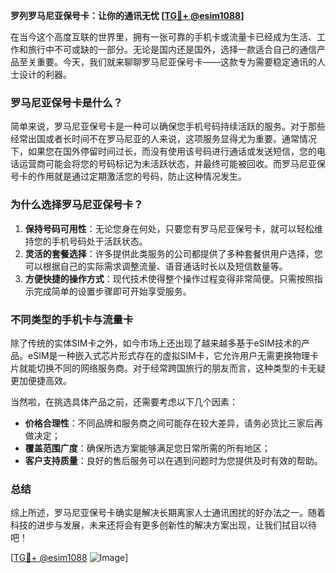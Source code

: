 **罗列罗马尼亚保号卡：让你的通讯无忧 [[TG💪+ @esim1088](https://t.me/s/esim1088)]**

在当今这个高度互联的世界里，拥有一张可靠的手机卡或流量卡已经成为生活、工作和旅行中不可或缺的一部分。无论是国内还是国外，选择一款适合自己的通信产品至关重要。今天，我们就来聊聊罗马尼亚保号卡——这款专为需要稳定通讯的人士设计的利器。

### 罗马尼亚保号卡是什么？

简单来说，罗马尼亚保号卡是一种可以确保您手机号码持续活跃的服务。对于那些经常出国或者长时间不在罗马尼亚的人来说，这项服务显得尤为重要。通常情况下，如果您在国外停留时间过长，而没有使用该号码进行通话或发送短信，您的电话运营商可能会将您的号码标记为未活跃状态，并最终可能被回收。而罗马尼亚保号卡的作用就是通过定期激活您的号码，防止这种情况发生。

### 为什么选择罗马尼亚保号卡？

1. **保持号码可用性**：无论您身在何处，只要您有罗马尼亚保号卡，就可以轻松维持您的手机号码处于活跃状态。
2. **灵活的套餐选择**：许多提供此类服务的公司都提供了多种套餐供用户选择，您可以根据自己的实际需求调整流量、语音通话时长以及短信数量等。
3. **方便快捷的操作方式**：现代技术使得整个操作过程变得非常简便。只需按照指示完成简单的设置步骤即可开始享受服务。

### 不同类型的手机卡与流量卡

除了传统的实体SIM卡之外，如今市场上还出现了越来越多基于eSIM技术的产品。eSIM是一种嵌入式芯片形式存在的虚拟SIM卡，它允许用户无需更换物理卡片就能切换不同的网络服务商。对于经常跨国旅行的朋友而言，这种类型的卡无疑更加便捷高效。

当然啦，在挑选具体产品之前，还需要考虑以下几个因素：

- **价格合理性**：不同品牌和服务商之间可能存在较大差异，请务必货比三家后再做决定；
- **覆盖范围广度**：确保所选方案能够满足您日常所需的所有地区；
- **客户支持质量**：良好的售后服务可以在遇到问题时为您提供及时有效的帮助。

### 总结

综上所述，罗马尼亚保号卡确实是解决长期离家人士通讯困扰的好办法之一。随着科技的进步与发展，未来还将会有更多创新性的解决方案出现，让我们拭目以待吧！

[[TG💪+ @esim1088](https://t.me/s/esim1088) ![Image](https://i.postimg.cc/4NQfJmqS/Snipaste-2025-05-13-00-14-12.png)]